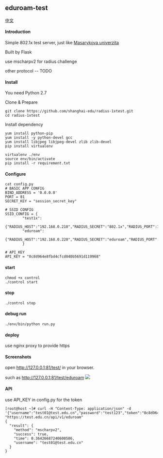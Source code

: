 ## eduroam-test
[中文](https://github.com/shanghai-edu/radius-1xtest/blob/master/README-CN.md)
#### Introduction
Simple 802.1x test server, just like [Masarykova univerzita ](https://radius.ics.muni.cz/eduroam-test/eduroam-test.cgi)

Built by Flask

use mscharpv2 for radius challenge

other protocol -- TODO 

#### Install

You need Python 2.7

Clone & Prepare
```
git clone https://github.com/shanghai-edu/radius-1xtest.git
cd radius-1xtest
```

Install dependency
```
yum install python-pip
yum install -y python-devel gcc
yum install libjpeg libjpeg-devel zlib zlib-devel
pip install virtualenv

virtualenv ./env
source env/bin/activate
pip install -r requirement.txt
```

#### Configure
```
cat config.py
# BASIC APP CONFIG
BIND_ADDRESS = '0.0.0.0'
PORT = 81
SECRET_KEY = "session_secret_key" 

# SSID CONFIG
SSID_CONFIG = {
		"test1x":
			{"RADIUS_HOST":"192.168.0.210","RADIUS_SECRET":"802.1x","RADIUS_PORT":1812,"NAS_IP":"192.168.80.5"},
		"eduroam":
			{"RADIUS_HOST":"192.168.0.220","RADIUS_SECRET":"eduroam","RADIUS_PORT":1812,"NAS_IP":"192.168.80.5"},
		}

# API_KEY
API_KEY = "0c8d964e8fbd4cfcd040b5691d119968"
```


#### start

```
chmod +x control
./control start
```

#### stop
```
./control stop
```

#### debug run

```
./env/bin/python run.py
```

#### deploy
use nginx proxy to provide https

#### Screenshots
open http://127.0.0.1:81/test/<ssid> in your browser.

such as http://127.0.0.1:81/test/eduroam
![](https://i.imgur.com/K7YlzZJ.jpg)

#### API
use API_KEY in config.py for the token
```
[root@host ~]# curl -H "Content-Type: application/json" -d '{"username":"test01@test.edu.cn","password":"test123","token":"0c8d964e8fbd4cfcd040b5691d119968"}' "https://test.edu.cn/api/v1/eduroam"
{
  "result": {
    "method": "mscharpv2", 
    "success": true, 
    "time": 0.36426687240600586, 
    "username": "test01@test.edu.cn"
  }
}
```